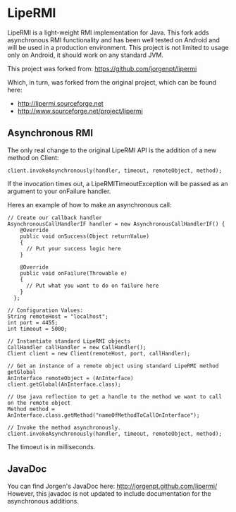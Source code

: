 LipeRMI
=======

LipeRMI is a light-weight RMI implementation for Java. This fork adds asynchronous RMI functionality and has been well tested on Android and will be used in a production environment. This project is not limited to usage only on Android, it should work on any standard JVM.

This project was forked from:
https://github.com/jorgenpt/lipermi

Which, in turn, was forked from the original project, which can be found here:

 * http://lipermi.sourceforge.net
 * http://www.sourceforge.net/project/lipermi


Asynchronous RMI
-------
The only real change to the original LipeRMI API is the addition of a new method on Client:

    client.invokeAsynchronously(handler, timeout, remoteObject, method);

If the invocation times out, a LipeRMITimeoutException will be passed as an argument to your onFailure handler.

Heres an example of how to make an asynchronous call:

    // Create our callback handler
    AsynchronousCallHandlerIF handler = new AsynchronousCallHandlerIF() {
        @Override
        public void onSuccess(Object returnValue)
        {
          // Put your success logic here
        }
        
        @Override
        public void onFailure(Throwable e)
        {
          // Put what you want to do on failure here
        }
      };
    
    // Configuration Values:
    String remoteHost = "localhost";
    int port = 4455;
    int timeout = 5000;
    
    // Instantiate standard LipeRMI objects
    CallHandler callHandler = new CallHandler();
    Client client = new Client(remoteHost, port, callHandler);
    
    // Get an instance of a remote object using standard LipeRMI method getGlobal
    AnInterface remoteObject = (AnInterface) client.getGlobal(AnInterface.class);
    
    // Use java reflection to get a handle to the method we want to call on the remote object
    Method method = AnInterface.class.getMethod("nameOfMethodToCallOnInterface");
    
    // Invoke the method asynchronously.
    client.invokeAsynchronously(handler, timeout, remoteObject, method);


The timoeut is in milliseconds.


JavaDoc
-------

You can find Jorgen's JavaDoc here: http://jorgenpt.github.com/lipermi/
However, this javadoc is not updated to include documentation for the asynchronous additions.